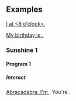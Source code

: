 ## Examples

[I <play soccer> at <8 o'clock>.](https://earthiverse.github.io/altivities/sentences/?sentence=I%20%E2%80%A2%20at%20%E2%80%A2.&1_wordlists=../wordlists/General/verbs.json,../wordlists/General/verbs_sports.json&1_ignore=jump&2_wordlist=../wordlists/General/time.json)

[My birthday is <January> <second>.](http://localhost:8080/sentences/?sentence=My%20birthday%20is%20%E2%91%A0%20%E2%91%A1.&1_wordlists=../wordlists/General/months.json&2_wordlist=../wordlists/General/ordinals.json)

### Sunshine 1

#### Program 1

##### Interact

[Abracadabra. I'm <a king>. You're <a queen>.](https://altivities.earthiverse.ca/sentences/?sentence=Abracadabra.%20I%27m%20%E2%91%A0.%20You%27re%20%E2%91%A0.&1_wordlist=../wordlists/Sunshine1/program1_interact1.json)
